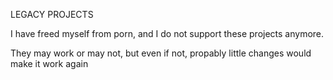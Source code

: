 LEGACY PROJECTS

I have freed myself from porn, and I do not support these projects anymore.

They may work or may not, but even if not, propably little changes would make it work again
